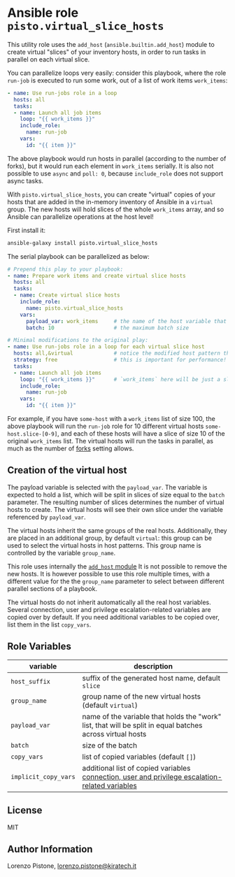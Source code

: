 Ansible role `pisto.virtual_slice_hosts`
=========

This utility role uses the `add_host` (`ansible.builtin.add_host`) module to create virtual "slices" of your inventory
hosts, in order to run tasks in parallel on each virtual slice.

You can parallelize loops very easily: consider this playbook, where the role `run-job` is executed to run some work,
out of a list of work items `work_items`:
```yaml
- name: Use run-jobs role in a loop
  hosts: all
  tasks:
  - name: Launch all job items
    loop: "{{ work_items }}"
    include_role:
      name: run-job
    vars:
      id: "{{ item }}"
```

The above playbook would run hosts in parallel (according to the number of forks), but it would run each element in
`work_items` serially. It is also not possible to use `async` and `poll: 0`, because `include_role` does not support
async tasks.

With `pisto.virtual_slice_hosts`, you can create "virtual" copies of your hosts that are added in the in-memory inventory of
Ansible in a `virtual` group. The new hosts will hold slices of the whole `work_items` array, and so Ansible can
parallelize operations at the host level!

First install it:
```bash
ansible-galaxy install pisto.virtual_slice_hosts
```

The serial playbook can be parallelized as below:
```yaml
# Prepend this play to your playbook:
- name: Prepare work items and create virtual slice hosts
  hosts: all
  tasks:
  - name: Create virtual slice hosts
    include_role:
      name: pisto.virtual_slice_hosts
    vars:
      payload_var: work_items     # the name of the host variable that holds the list of work items
      batch: 10                   # the maximum batch size

# Minimal modifications to the original play:
- name: Use run-jobs role in a loop for each virtual slice host
  hosts: all,&virtual             # notice the modified host pattern that selects the newly added hosts
  strategy: free                  # this is important for performance! Allows hosts to run independently of each other
  tasks:
  - name: Launch all job items
    loop: "{{ work_items }}"      # `work_items` here will be just a slice (max size 10) of the original list
    include_role:
      name: run-job
    vars:
      id: "{{ item }}"
```

For example, if you have `some-host` with a `work_items` list of size 100, the above playbook will run the `run-job`
role for 10 different virtual hosts `some-host.slice-[0-9]`, and each of these hosts will have a slice of size 10 of the
original `work_items` list. The virtual hosts will run the tasks in parallel, as much as the number of [forks](https://docs.ansible.com/ansible/latest/reference_appendices/config.html#default-forks) setting allows.

Creation of the virtual host
--------------

The payload variable is selected with the `payload_var`. The variable is expected to hold a list, which will be split
in slices of size equal to the `batch` parameter. The resulting number of slices determines the number of virtual hosts
to create. The virtual hosts will see their own slice under the variable referenced by `payload_var`.

The virtual hosts inherit the same groups of the real hosts. Additionally, they are placed in an additional group, by
default `virtual`: this group can be used to select the virtual hosts in host patterns. This group name is controlled
by the variable `group_name`.

This role uses internally the [`add_host` module](https://docs.ansible.com/ansible/latest/collections/ansible/builtin/add_host_module.html) It is not possible to remove
the new hosts. It is however possible to use this role multiple times, with a different value for the the `group_name`
parameter to select between different parallel sections of a playbook.

The virtual hosts do not inherit automatically all the real host variables. Several connection, user and privilege
escalation-related variables are copied over by default. If you need additional variables to be copied over, list them
in the list `copy_vars`.

Role Variables
--------------

| variable             | description                                                                                                            |
|----------------------|------------------------------------------------------------------------------------------------------------------------|
| `host_suffix`        | suffix of the generated host name, default `slice`                                                                     |
| `group_name`         | group name of the new virtual hosts (default `virtual`)                                                                |
| `payload_var`        | name of the variable that holds the "work" list, that will be split in equal batches across virtual hosts              |
| `batch`              | size of the batch                                                                                                      |
| `copy_vars`          | list of copied variables (default `[]`)                                                                                |
| `implicit_copy_vars` | additional list of copied variables [connection, user and privilege escalation-related variables](https://github.com/pisto/pisto.virtual_slice_hosts/blob/main/defaults/main.yml#L4-L14) |

License
-------

MIT

Author Information
------------------

Lorenzo Pistone, <lorenzo.pistone@kiratech.it>
